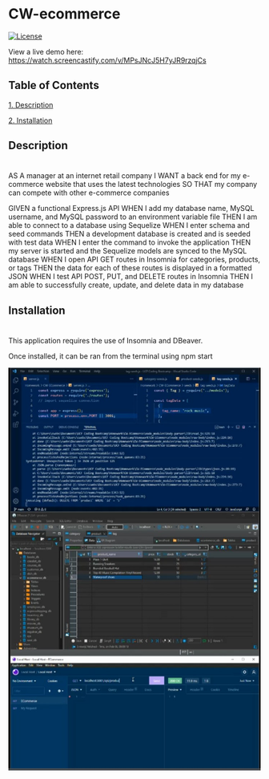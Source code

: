 # CW-ecommerce

[![License](https://img.shields.io/badge/License-BSD_3--Clause-blue.svg)](https://opensource.org/licenses/BSD-3-Clause)

View a live demo here: https://watch.screencastify.com/v/MPsJNcJ5H7yJR9rzqjCs


## Table of Contents 
            
<a href="#description"> 1. Description</a>  

<a href="#install"> 2. Installation </a>

## Description <h1 id='description'> </h1>

AS A manager at an internet retail company
I WANT a back end for my e-commerce website that uses the latest technologies
SO THAT my company can compete with other e-commerce companies

GIVEN a functional Express.js API
WHEN I add my database name, MySQL username, and MySQL password to an environment variable file
THEN I am able to connect to a database using Sequelize
WHEN I enter schema and seed commands
THEN a development database is created and is seeded with test data
WHEN I enter the command to invoke the application
THEN my server is started and the Sequelize models are synced to the MySQL database
WHEN I open API GET routes in Insomnia for categories, products, or tags
THEN the data for each of these routes is displayed in a formatted JSON
WHEN I test API POST, PUT, and DELETE routes in Insomnia
THEN I am able to successfully create, update, and delete data in my database

## Installation <h1 id='install'></h1>

This application requires the use of Insomnia and DBeaver.

Once installed, it can be ran from the terminal using npm start          

![Application in work](./Assets/functional.jpg)    
